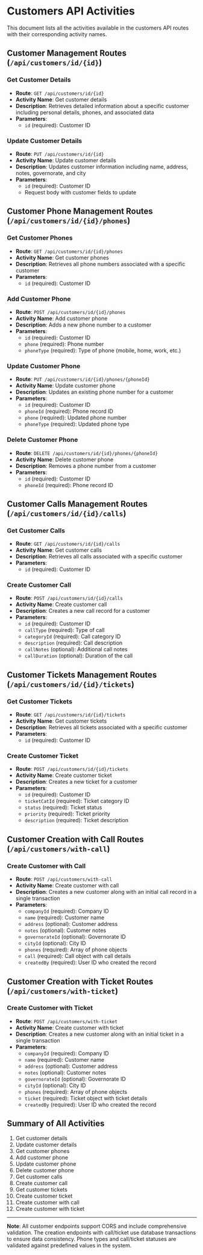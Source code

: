 # Customers API Activities

This document lists all the activities available in the customers API routes with their corresponding activity names.

## Customer Management Routes (`/api/customers/id/{id}`)

### Get Customer Details
- **Route**: `GET /api/customers/id/{id}`
- **Activity Name**: Get customer details
- **Description**: Retrieves detailed information about a specific customer including personal details, phones, and associated data
- **Parameters**:
  - `id` (required): Customer ID

### Update Customer Details
- **Route**: `PUT /api/customers/id/{id}`
- **Activity Name**: Update customer details
- **Description**: Updates customer information including name, address, notes, governorate, and city
- **Parameters**:
  - `id` (required): Customer ID
  - Request body with customer fields to update

## Customer Phone Management Routes (`/api/customers/id/{id}/phones`)

### Get Customer Phones
- **Route**: `GET /api/customers/id/{id}/phones`
- **Activity Name**: Get customer phones
- **Description**: Retrieves all phone numbers associated with a specific customer
- **Parameters**:
  - `id` (required): Customer ID

### Add Customer Phone
- **Route**: `POST /api/customers/id/{id}/phones`
- **Activity Name**: Add customer phone
- **Description**: Adds a new phone number to a customer
- **Parameters**:
  - `id` (required): Customer ID
  - `phone` (required): Phone number
  - `phoneType` (required): Type of phone (mobile, home, work, etc.)

### Update Customer Phone
- **Route**: `PUT /api/customers/id/{id}/phones/{phoneId}`
- **Activity Name**: Update customer phone
- **Description**: Updates an existing phone number for a customer
- **Parameters**:
  - `id` (required): Customer ID
  - `phoneId` (required): Phone record ID
  - `phone` (required): Updated phone number
  - `phoneType` (required): Updated phone type

### Delete Customer Phone
- **Route**: `DELETE /api/customers/id/{id}/phones/{phoneId}`
- **Activity Name**: Delete customer phone
- **Description**: Removes a phone number from a customer
- **Parameters**:
  - `id` (required): Customer ID
  - `phoneId` (required): Phone record ID

## Customer Calls Management Routes (`/api/customers/id/{id}/calls`)

### Get Customer Calls
- **Route**: `GET /api/customers/id/{id}/calls`
- **Activity Name**: Get customer calls
- **Description**: Retrieves all calls associated with a specific customer
- **Parameters**:
  - `id` (required): Customer ID

### Create Customer Call
- **Route**: `POST /api/customers/id/{id}/calls`
- **Activity Name**: Create customer call
- **Description**: Creates a new call record for a customer
- **Parameters**:
  - `id` (required): Customer ID
  - `callType` (required): Type of call
  - `categoryId` (required): Call category ID
  - `description` (required): Call description
  - `callNotes` (optional): Additional call notes
  - `callDuration` (optional): Duration of the call

## Customer Tickets Management Routes (`/api/customers/id/{id}/tickets`)

### Get Customer Tickets
- **Route**: `GET /api/customers/id/{id}/tickets`
- **Activity Name**: Get customer tickets
- **Description**: Retrieves all tickets associated with a specific customer
- **Parameters**:
  - `id` (required): Customer ID

### Create Customer Ticket
- **Route**: `POST /api/customers/id/{id}/tickets`
- **Activity Name**: Create customer ticket
- **Description**: Creates a new ticket for a customer
- **Parameters**:
  - `id` (required): Customer ID
  - `ticketCatId` (required): Ticket category ID
  - `status` (required): Ticket status
  - `priority` (required): Ticket priority
  - `description` (required): Ticket description

## Customer Creation with Call Routes (`/api/customers/with-call`)

### Create Customer with Call
- **Route**: `POST /api/customers/with-call`
- **Activity Name**: Create customer with call
- **Description**: Creates a new customer along with an initial call record in a single transaction
- **Parameters**:
  - `companyId` (required): Company ID
  - `name` (required): Customer name
  - `address` (optional): Customer address
  - `notes` (optional): Customer notes
  - `governorateId` (optional): Governorate ID
  - `cityId` (optional): City ID
  - `phones` (required): Array of phone objects
  - `call` (required): Call object with call details
  - `createdBy` (required): User ID who created the record

## Customer Creation with Ticket Routes (`/api/customers/with-ticket`)

### Create Customer with Ticket
- **Route**: `POST /api/customers/with-ticket`
- **Activity Name**: Create customer with ticket
- **Description**: Creates a new customer along with an initial ticket in a single transaction
- **Parameters**:
  - `companyId` (required): Company ID
  - `name` (required): Customer name
  - `address` (optional): Customer address
  - `notes` (optional): Customer notes
  - `governorateId` (optional): Governorate ID
  - `cityId` (optional): City ID
  - `phones` (required): Array of phone objects
  - `ticket` (required): Ticket object with ticket details
  - `createdBy` (required): User ID who created the record

## Summary of All Activities

1. Get customer details
2. Update customer details
3. Get customer phones
4. Add customer phone
5. Update customer phone
6. Delete customer phone
7. Get customer calls
8. Create customer call
9. Get customer tickets
10. Create customer ticket
11. Create customer with call
12. Create customer with ticket

---

**Note**: All customer endpoints support CORS and include comprehensive validation. The creation endpoints with call/ticket use database transactions to ensure data consistency. Phone types and call/ticket statuses are validated against predefined values in the system.